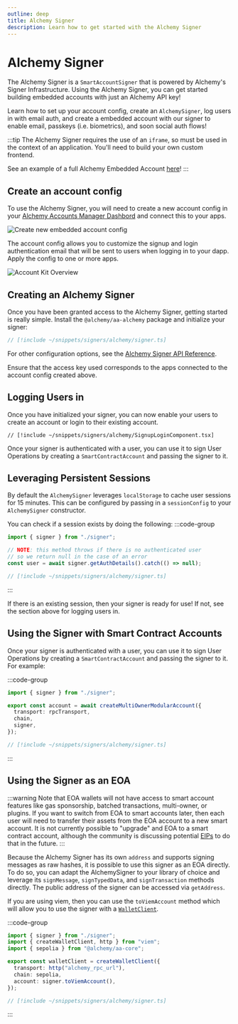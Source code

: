 ```yaml
---
outline: deep
title: Alchemy Signer
description: Learn how to get started with the Alchemy Signer
---
```


# Alchemy Signer

The Alchemy Signer is a `SmartAccountSigner` that is powered by Alchemy's Signer Infrastructure. Using the Alchemy Signer, you can get started building embedded accounts with just an Alchemy API key!

Learn how to set up your account config, create an `AlchemySigner`, log users in with email auth, and create a embedded account with our signer to enable email, passkeys (i.e. biometrics), and soon social auth flows!

:::tip
The Alchemy Signer requires the use of an `iframe`, so must be used in the context of an application. You'll need to build your own custom frontend.

See an example of a full Alchemy Embedded Account [here](https://github.com/alchemyplatform/embedded-accounts-demo.git)!
:::

## Create an account config

To use the Alchemy Signer, you will need to create a new account config in your [Alchemy Accounts Manager Dashbord](https://dashboard.alchemy.com/accounts) and connect this to your apps.

![Create new embedded account config](/images/alchemy-accounts-dashboard.png)

The account config allows you to customize the signup and login authentication email that will be sent to users when logging in to your dapp. Apply the config to one or more apps.

![Account Kit Overview](/images/create-account-config.png)

## Creating an Alchemy Signer

Once you have been granted access to the Alchemy Signer, getting started is really simple. Install the `@alchemy/aa-alchemy` package and initialize your signer:

```ts [signer.ts]
// [!include ~/snippets/signers/alchemy/signer.ts]
```

For other configuration options, see the [Alchemy Signer API Reference](/packages/aa-alchemy/signer/overview).

Ensure that the access key used corresponds to the apps connected to the account config created above.

## Logging Users in

Once you have initialized your signer, you can now enable your users to create an account or login to their existing account.

```tsx [SignupLoginComponent.tsx]
// [!include ~/snippets/signers/alchemy/SignupLoginComponent.tsx]
```

Once your signer is authenticated with a user, you can use it to sign User Operations by creating a `SmartContractAccount` and passing the signer to it.

## Leveraging Persistent Sessions

By default the `AlchemySigner` leverages `localStorage` to cache user sessions for 15 minutes. This can be configured by passing in a `sessionConfig` to your `AlchemySigner` constructor.

You can check if a session exists by doing the following:
:::code-group

```ts [getAuthDetails.ts]
import { signer } from "./signer";

// NOTE: this method throws if there is no authenticated user
// so we return null in the case of an error
const user = await signer.getAuthDetails().catch(() => null);
```

```ts [signer.ts]
// [!include ~/snippets/signers/alchemy/signer.ts]
```

:::

If there is an existing session, then your signer is ready for use! If not, see the section above for logging users in.

## Using the Signer with Smart Contract Accounts

Once your signer is authenticated with a user, you can use it to sign User Operations by creating a `SmartContractAccount` and passing the signer to it. For example:

:::code-group

```ts [createAccount.ts]
import { signer } from "./signer";

export const account = await createMultiOwnerModularAccount({
  transport: rpcTransport,
  chain,
  signer,
});
```

```ts [signer.ts]
// [!include ~/snippets/signers/alchemy/signer.ts]
```

:::

## Using the Signer as an EOA

:::warning
Note that EOA wallets will not have access to smart account features like gas sponsorship, batched transactions, multi-owner, or plugins. If you want to switch from EOA to smart accounts later, then each user will need to transfer their assets from the EOA account to a new smart account. It is not currently possible to "upgrade" and EOA to a smart contract account, although the community is discussing potential [EIPs](https://eips.ethereum.org/EIPS/eip-7377) to do that in the future.
:::

Because the Alchemy Signer has its own `address` and supports signing messages as raw hashes, it is possible to use this signer as an EOA directly. To do so, you can adapt the AlchemySigner to your library of choice and leverage its `signMessage`, `signTypedData`, and `signTransaction` methods directly. The public address of the signer can be accessed via `getAddress`.

If you are using viem, then you can use the `toViemAccount` method which will allow you to use the signer with a [`WalletClient`](https://viem.sh/docs/clients/wallet#local-accounts-private-key-mnemonic-etc).

:::code-group

```ts [createWalletClient.ts]
import { signer } from "./signer";
import { createWalletClient, http } from "viem";
import { sepolia } from "@alchemy/aa-core";

export const walletClient = createWalletClient({
  transport: http("alchemy_rpc_url"),
  chain: sepolia,
  account: signer.toViemAccount(),
});
```

```ts [signer.ts]
// [!include ~/snippets/signers/alchemy/signer.ts]
```

:::
